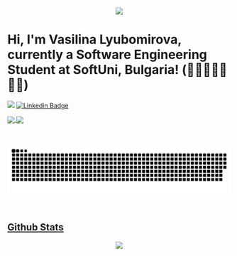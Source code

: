 <div align="center">
<img src="https://rishavanand.github.io/static/images/greetings.gif" align="center" style="width: 60%" />
</div>  




# Hi, I'm Vasilina Lyubomirova, currently a Software Engineering Student at SoftUni, Bulgaria!  (:woman_technologist::book::panda_face::pizza::biking_woman:)
![](https://komarev.com/ghpvc/?username=VLyubomirovaJava) [![Linkedin Badge](https://img.shields.io/badge/-LinkedIn-0e76a8?style=flat-square&logo=Linkedin&logoColor=white)](https://linkedin.com/in/vasilina-lyubomirova-training-lead)


  


 <div>
  <a href="https://github.com/VlyubomirovaJava">
   <img align="center" height="170" src="https://github-readme-stats.vercel.app/api/top-langs/?username=VlyubomirovaJava&layout=compact&langs_count=16&theme=dracula"/>
  <img align="center" src="https://github-readme-stats.vercel.app/api?username=VlyubomirovaJava&show_icons=true&theme=dracula&include_all_commits=true&count_private=true&hide=issues"/>
</div>
 




 </br>
</br>
 
  ![Snake animation](https://github.com/VLyubomirovaJava/VLyubomirovaJava/blob/output/github-contribution-grid-snake.svg)
 
</div>

  

<br/>  


## Github Stats  
<div align="center"><img src="https://github-readme-stats.vercel.app/api?username=VLyubomirovaJava&show_icons=true&count_private=true&hide_border=true" align="center" /></div>  

<br/>  


